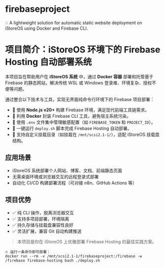 # firebaseproject
💡 A lightweight solution for automatic static website deployment on iStoreOS using Docker and Firebase CLI.

# 项目简介：iStoreOS 环境下的 Firebase Hosting 自动部署系统

本项目旨在帮助用户在 **iStoreOS 系统** 中，通过 **Docker 容器** 部署和托管基于 Firebase 的静态网站，解决传统 WSL 或 Windows 登录难、环境复杂、授权不便等问题。

通过整合以下技术与工具，实现无界面纯命令行环境下的 Firebase 项目部署：

- 🔧 使用 **Node.js v20+** 构建 Firebase 环境，满足现代前端工具链需求。
- 🐳 利用 **Docker** 封装 Firebase CLI 工具，避免宿主系统污染。
- 🔐 使用 `.env` 文件集中管理敏感配置（如 `FIREBASE_TOKEN` 和 `PROJECT_ID`）。
- 🚀 一键运行 `deploy.sh` 脚本完成 Firebase Hosting 自动部署。
- 📁 支持自定义挂载目录（如挂载在 `/mnt/scsi2.1-1/`），适配 iStoreOS 挂载盘结构。

## 应用场景

- iStoreOS 系统部署个人网站、博客、文档、前端静态页面
- 无需桌面环境或浏览器交互的远程登录式部署
- 自动化 CI/CD 构建部署流程（可对接 n8n、GitHub Actions 等）

## 项目优势

- ✅ 纯 CLI 操作，脱离浏览器交互
- ✅ 支持多项目部署，环境隔离
- ✅ 持久存储与挂载盘兼容性良好
- ✅ 灵活扩展，兼容 Git 自动构建推送

> 本项目是你在 iStoreOS 上优雅部署 Firebase Hosting 的最佳实践方案。

```prompt
🔥 运行一条命令即可部署：
docker run --rm -v /mnt/scsi2.1-1/firebaseproject:/firebase -w /firebase firebase-hosting bash ./deploy.sh
```

